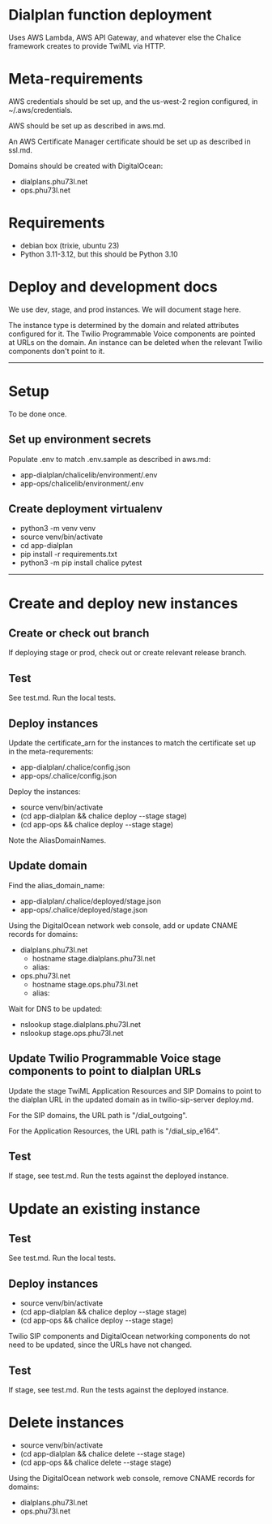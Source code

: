 # Dialplan function deployment

Uses AWS Lambda, AWS API Gateway, and whatever else the Chalice framework creates to provide TwiML via HTTP.

# Meta-requirements

AWS credentials should be set up, and the us-west-2 region configured, in ~/.aws/credentials.

AWS should be set up as described in aws.md.

An AWS Certificate Manager certificate should be set up as described in ssl.md.

Domains should be created with DigitalOcean:
- dialplans.phu73l.net
- ops.phu73l.net

# Requirements

- debian box (trixie, ubuntu 23)
- Python 3.11-3.12, but this should be Python 3.10

# Deploy and development docs

We use dev, stage, and prod instances. We will document stage here.

The instance type is determined by the domain and related attributes configured for it. The Twilio Programmable Voice components are pointed at URLs on the domain. An instance can be deleted when the relevant Twilio components don't point to it.

---

# Setup

To be done once.

## Set up environment secrets

Populate .env to match .env.sample as described in aws.md:

- app-dialplan/chalicelib/environment/.env
- app-ops/chalicelib/environment/.env

## Create deployment virtualenv

- python3 -m venv venv
- source venv/bin/activate
- cd app-dialplan
- pip install -r requirements.txt
- python3 -m pip install chalice pytest

---

# Create and deploy new instances

## Create or check out branch

If deploying stage or prod, check out or create relevant release branch.

## Test

See test.md. Run the local tests.

## Deploy instances

Update the certificate_arn for the instances to match the certificate set up in the meta-requrements:
- app-dialplan/.chalice/config.json
- app-ops/.chalice/config.json

Deploy the instances:

- source venv/bin/activate
- (cd app-dialplan && chalice deploy --stage stage)
- (cd app-ops && chalice deploy --stage stage)

Note the AliasDomainNames.

## Update domain

Find the alias_domain_name:
- app-dialplan/.chalice/deployed/stage.json
- app-ops/.chalice/deployed/stage.json

Using the DigitalOcean network web console, add or update CNAME records for domains:
- dialplans.phu73l.net
  - hostname stage.dialplans.phu73l.net
  - alias: <alias domain name>
- ops.phu73l.net
  - hostname stage.ops.phu73l.net
  - alias: <alias domain name>

Wait for DNS to be updated:

- nslookup stage.dialplans.phu73l.net
- nslookup stage.ops.phu73l.net

## Update Twilio Programmable Voice stage components to point to dialplan URLs

Update the stage TwiML Application Resources and SIP Domains to point to the dialplan URL in the updated domain as in twilio-sip-server deploy.md.

For the SIP domains, the URL path is "/dial_outgoing".

For the Application Resources, the URL path is "/dial_sip_e164".

## Test

If stage, see test.md. Run the tests against the deployed instance.

# Update an existing instance

## Test

See test.md. Run the local tests.

## Deploy instances

- source venv/bin/activate
- (cd app-dialplan && chalice deploy --stage stage)
- (cd app-ops && chalice deploy --stage stage)

Twilio SIP components and DigitalOcean networking components do not need to be updated, since the URLs have not changed.

## Test

If stage, see test.md. Run the tests against the deployed instance.

# Delete instances

- source venv/bin/activate
- (cd app-dialplan && chalice delete --stage stage)
- (cd app-ops && chalice delete --stage stage)

Using the DigitalOcean network web console, remove CNAME records for domains:
- dialplans.phu73l.net
- ops.phu73l.net
